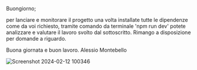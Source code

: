 Buongiorno;

per lanciare e monitorare il progetto una volta installate tutte le dipendenze come da voi richiesto, tramite comando da terminale 'npm run dev' potete analizzare e valutare il lavoro svolto dal sottoscritto.
Rimango a disposizione per domande a riguardo.

Buona giornata e buon lavoro.
Alessio Montebello


![Screenshot 2024-02-12 100346](https://github.com/AlessioMontebello90/Wavenure-project/assets/134722770/d6a7a4a8-13c9-40d9-ba98-70dc6f8453eb)
